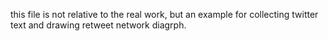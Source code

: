 this file is not relative to the real work, but an example for collecting twitter text and drawing retweet network diagrph. 
